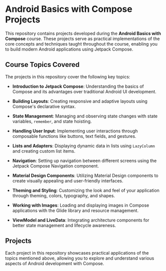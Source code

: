 # Android Basics with Compose Projects

This repository contains projects developed during the **Android Basics with Compose** course. These projects serve as practical implementations of the core concepts and techniques taught throughout the course, enabling you to build modern Android applications using Jetpack Compose.

## Course Topics Covered

The projects in this repository cover the following key topics:

- **Introduction to Jetpack Compose**: Understanding the basics of Compose and its advantages over traditional Android UI development.
  
- **Building Layouts**: Creating responsive and adaptive layouts using Compose's declarative syntax.
  
- **State Management**: Managing and observing state changes with state variables, `remember`, and state hoisting.
  
- **Handling User Input**: Implementing user interactions through composable functions like buttons, text fields, and gestures.
  
- **Lists and Adapters**: Displaying dynamic data in lists using `LazyColumn` and creating custom list items.
  
- **Navigation**: Setting up navigation between different screens using the Jetpack Compose Navigation component.
  
- **Material Design Components**: Utilizing Material Design components to create visually appealing and user-friendly interfaces.
  
- **Theming and Styling**: Customizing the look and feel of your application through theming, colors, typography, and shapes.
  
- **Working with Images**: Loading and displaying images in Compose applications with the Glide library and resource management.
  
- **ViewModel and LiveData**: Integrating architecture components for better state management and lifecycle awareness.

## Projects

Each project in this repository showcases practical applications of the topics mentioned above, allowing you to explore and understand various aspects of Android development with Compose.
